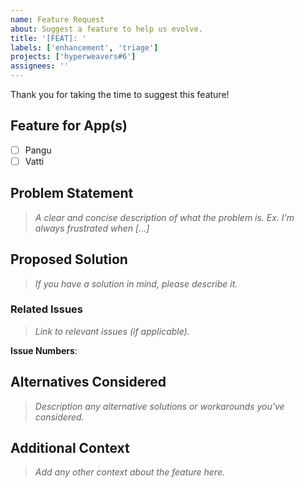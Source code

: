 ```yaml
---
name: Feature Request
about: Suggest a feature to help us evolve.
title: '[FEAT]: '
labels: ['enhancement', 'triage']
projects: ['hyperweavers#6']
assignees: ''
---
```


Thank you for taking the time to suggest this feature!

## Feature for App(s)

- [ ] Pangu
- [ ] Vatti

## Problem Statement

> _A clear and concise description of what the problem is. Ex. I'm always frustrated when [...]_

## Proposed Solution

> _If you have a solution in mind, please describe it._

### Related Issues

> _Link to relevant issues (if applicable)._

**Issue Numbers**:

## Alternatives Considered

> _Description any alternative solutions or workarounds you've considered._

## Additional Context

> _Add any other context about the feature here._
